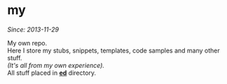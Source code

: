 my
==

*Since: 2013-11-29*

My own repo.
<br>Here I store my stubs, snippets, templates, code samples and many other stuff.
<br>*(It's all from my own experience).*
<br>All stuff placed in **[ed](https://github.com/cn007b/my/tree/master/ed)** directory.
